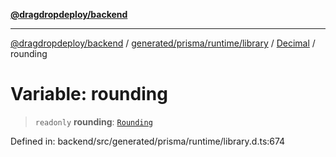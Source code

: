 [**@dragdropdeploy/backend**](../../../../../../../README.md)

***

[@dragdropdeploy/backend](../../../../../../../README.md) / [generated/prisma/runtime/library](../../../README.md) / [Decimal](../README.md) / rounding

# Variable: rounding

> `readonly` **rounding**: [`Rounding`](../type-aliases/Rounding.md)

Defined in: backend/src/generated/prisma/runtime/library.d.ts:674
